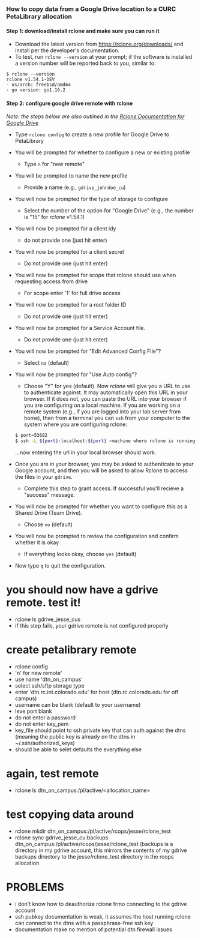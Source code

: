 ### How to copy data from a Google Drive location to a CURC PetaLibrary allocation

#### Step 1: download/install rclone and make sure you can run it

* Download the latest version from https://rclone.org/downloads/ and install per the developer's documentation.
* To test, run `rclone --version` at your prompt; if the software is installed a version number will be reported back to you, similar to:

```
$ rclone --version
rclone v1.54.1-DEV
- os/arch: freebsd/amd64
- go version: go1.16.2
```

#### Step 2: configure google drive remote with rclone

_Note: the steps below are also outlined in the [Rclone Documentation for Google Drive](https://rclone.org/drive/)_

* Type `rclone config` to create a new profile for Google Drive to PetaLibrary
* You will be prompted for whether to configure a new or existing profile
  * Type `n` for "new remote"
* You will be prompted to name the new profile
  * Provide a name (e.g., `gdrive_johndoe_cu`)
* You will now be prompted for the type of storage to configure
  * Select the number of the option for "Google Drive" (e.g., the number is "15" for _rclone_ v1.54.1)
* You will now be prompted for a client idy
  * do not provide one (just hit enter)
* You will now be prompted for a client secret
  * Do not provide one (just hit enter)
* You will now be prompted for scope that rclone should use when requesting access from drive
  * For scope enter '1' for full drive access
* You will now be prompted for a root folder ID
  * Do not provide one (just hit enter)
* You will now be prompted for a Service Account file.
  * Do not provide one (just hit enter)
* You will now be prompted for "Edit Advanced Config File"?
  * Select `no` (default)
* You will now be prompted for "Use Auto config"?  
  * Choose "Y" for yes (default). Now _rclone_ will give you a URL to use to authenticate against. It may automatically open this URL in your browser.  If it does not, you can paste the URL into your browser if you are configuring on a local machine. If you are working on a remote system (e.g., if you are logged into your lab server from home), then from a terminal you can `ssh` from your computer to the system where you are configuring rclone:

   ```bash
   $ port=53682
   $ ssh -L ${port}:localhost:${port} <machine where rclone is running>
   ```
   
   ...now entering the url in your local browser should work.

* Once you are in your browser, you may be asked to authenticate to your Google account, and then you will be asked to allow Rclone to access the files in your `gdrive`. 
  * Complete this step to grant access.  If successful you'll recieve a "success" message. 
* You will now be prompted for whether you want to configure this as a Shared Drive (Team Drive).
  * Choose `no` (default)
* You will now be prompted to review the configuration and confirm whether it is okay
  * If everything looks okay, choose `yes` (default)
* Now type `q` to quit the configuration. 



# you should now have a gdrive remote. test it!

 - rclone ls gdrive_jesse_cus
 - if this step fails, your gdrive remote is not configured properly



# create petalibrary remote

 - rclone config
 - 'n' for new remote'
 - use name 'dtn_on_campus'
 - select ssh/sftp storage type
 - enter 'dtn.rc.int.colorado.edu' for host (dtn.rc.colorado.edu for off campus)
 - username can be blank (default to your username)
 - leve port blank
 - do not enter a password
 - do not enter key_pem
 - key_file should point to ssh private key that can auth against the dtns (meaning the public key is already on the dtns in ~/.ssh/authorized_keys)
 - should be able to selet defaults the everything else



# again, test remote

 - rclone ls dtn_on_campus:/pl/active/<allocation_name>



# test copying data around

 - rclone mkdir dtn_on_campus:/pl/active/rcops/jesse/rclone_test
 - rclone sync gdrive_jesse_cu:backups dtn_on_campus:/pl/active/rcops/jesse/rclone_test (backups is a directory in my gdrive account, this mirrors the contents of my gdrive backups directory to the jesse/rclone_test directory in the rcops allocation



# PROBLEMS

 - i don't know how to deauthorize rclone frmo connecting to the gdrive account
 - ssh pubkey documentation is weak, it assumes the host running rclone can connect to the dtns with a passphrase-free ssh key
 - documentation make no mention of potential dtn firewall issues



